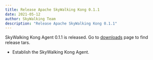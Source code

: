 ```yaml
---
title: Release Apache SkyWalking Kong 0.1.1
date: 2021-05-12
author: SkyWalking Team
description: "Release Apache SkyWalking Kong 0.1.1"
---
```



SkyWalking Kong Agent 0.1.1 is released. Go to [downloads](/downloads) page to find release tars.

- Establish the SkyWalking Kong Agent.